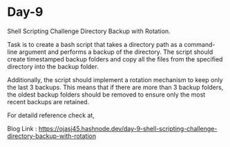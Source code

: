 
# Day-9

Shell Scripting Challenge Directory Backup with Rotation.

Task is to create a bash script that takes a directory path as a command-line argument and performs a backup of the directory. The script should create timestamped backup folders and copy all the files from the specified directory into the backup folder.

Additionally, the script should implement a rotation mechanism to keep only the last 3 backups. This means that if there are more than 3 backup folders, the oldest backup folders should be removed to ensure only the most recent backups are retained.




For detaild reference check at,

Blog Link : https://ojasj45.hashnode.dev/day-9-shell-scripting-challenge-directory-backup-with-rotation